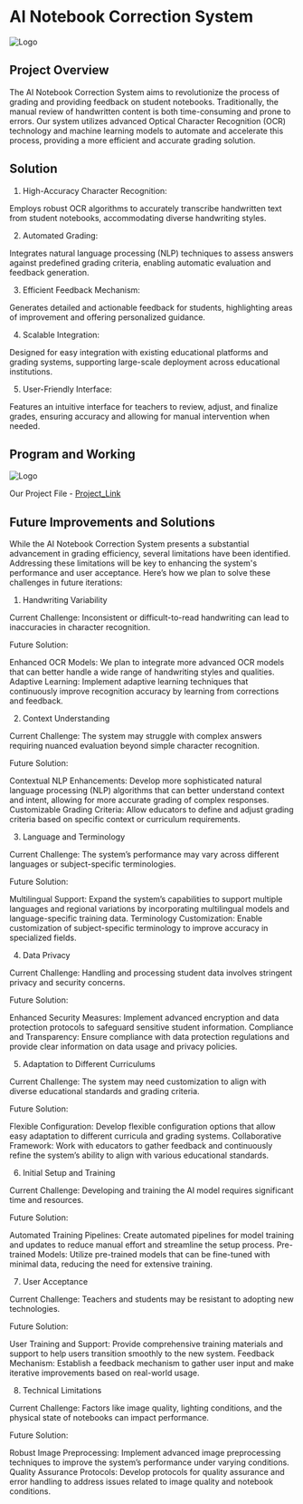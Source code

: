 # AI Notebook Correction System


![Logo](https://5.imimg.com/data5/ZN/AM/NZ/SELLER-53014191/school-notebooks-1000x1000.jpg)



## Project Overview

The AI Notebook Correction System aims to revolutionize the process of grading and providing feedback on student notebooks. Traditionally, the manual review of handwritten content is both time-consuming and prone to errors. Our system utilizes advanced Optical Character Recognition (OCR) technology and machine learning models to automate and accelerate this process, providing a more efficient and accurate grading solution.

## Solution

1. High-Accuracy Character Recognition:

Employs robust OCR algorithms to accurately transcribe handwritten text from student notebooks, accommodating diverse handwriting styles.

2. Automated Grading:

Integrates natural language processing (NLP) techniques to assess answers against predefined grading criteria, enabling automatic evaluation and feedback generation.

3. Efficient Feedback Mechanism:

Generates detailed and actionable feedback for students, highlighting areas of improvement and offering personalized guidance.

4. Scalable Integration:

Designed for easy integration with existing educational platforms and grading systems, supporting large-scale deployment across educational institutions.

5. User-Friendly Interface:

Features an intuitive interface for teachers to review, adjust, and finalize grades, ensuring accuracy and allowing for manual intervention when needed.
## Program and Working

![Logo](https://elements-cover-images-0.imgix.net/23b2adf8-ef4f-43cc-88c8-20c36a5a9680?auto=compress%2Cformat&w=1170&fit=max&s=3cbf8d178b88a7e37942ac1aba403cb1)

Our Project File - [Project_Link](https://drive.google.com/drive/folders/19tYnfsy8ZmjsUaWNcQHdCvZE2gu0vA5F?usp=sharing)
## Future Improvements and Solutions

While the AI Notebook Correction System presents a substantial advancement in grading efficiency, several limitations have been identified. Addressing these limitations will be key to enhancing the system's performance and user acceptance. Here’s how we plan to solve these challenges in future iterations:

1. Handwriting Variability

Current Challenge: Inconsistent or difficult-to-read handwriting can lead to inaccuracies in character recognition.

Future Solution:

Enhanced OCR Models: We plan to integrate more advanced OCR models that can better handle a wide range of handwriting styles and qualities.
Adaptive Learning: Implement adaptive learning techniques that continuously improve recognition accuracy by learning from corrections and feedback.

2. Context Understanding

Current Challenge: The system may struggle with complex answers requiring nuanced evaluation beyond simple character recognition.

Future Solution:

Contextual NLP Enhancements: Develop more sophisticated natural language processing (NLP) algorithms that can better understand context and intent, allowing for more accurate grading of complex responses.
Customizable Grading Criteria: Allow educators to define and adjust grading criteria based on specific context or curriculum requirements.

3. Language and Terminology

Current Challenge: The system’s performance may vary across different languages or subject-specific terminologies.

Future Solution:

Multilingual Support: Expand the system’s capabilities to support multiple languages and regional variations by incorporating multilingual models and language-specific training data.
Terminology Customization: Enable customization of subject-specific terminology to improve accuracy in specialized fields.

4. Data Privacy

Current Challenge: Handling and processing student data involves stringent privacy and security concerns.

Future Solution:

Enhanced Security Measures: Implement advanced encryption and data protection protocols to safeguard sensitive student information.
Compliance and Transparency: Ensure compliance with data protection regulations and provide clear information on data usage and privacy policies.

5. Adaptation to Different Curriculums

Current Challenge: The system may need customization to align with diverse educational standards and grading criteria.

Future Solution:

Flexible Configuration: Develop flexible configuration options that allow easy adaptation to different curricula and grading systems.
Collaborative Framework: Work with educators to gather feedback and continuously refine the system’s ability to align with various educational standards.

6. Initial Setup and Training

Current Challenge: Developing and training the AI model requires significant time and resources.

Future Solution:

Automated Training Pipelines: Create automated pipelines for model training and updates to reduce manual effort and streamline the setup process.
Pre-trained Models: Utilize pre-trained models that can be fine-tuned with minimal data, reducing the need for extensive training.

7. User Acceptance

Current Challenge: Teachers and students may be resistant to adopting new technologies.

Future Solution:

User Training and Support: Provide comprehensive training materials and support to help users transition smoothly to the new system.
Feedback Mechanism: Establish a feedback mechanism to gather user input and make iterative improvements based on real-world usage.

8. Technical Limitations

Current Challenge: Factors like image quality, lighting conditions, and the physical state of notebooks can impact performance.

Future Solution:

Robust Image Preprocessing: Implement advanced image preprocessing techniques to improve the system’s performance under varying conditions.
Quality Assurance Protocols: Develop protocols for quality assurance and error handling to address issues related to image quality and notebook conditions.


